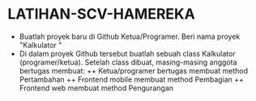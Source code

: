 # LATIHAN-SCV-HAMEREKA
+ Buatlah proyek baru di Github Ketua/Programer. Beri nama proyek "Kalkulator <Nama Kelompok>"
+ Di dalam proyek Github tersebut buatlah sebuah class Kalkulator (programer/ketua). Setelah class dibuat, masing-masing anggota bertugas membuat:
++ Ketua/programer bertugas membuat method Pertambahan
++ Frontend mobile membuat method Pembagian
++ Frontend web membuat method Pengurangan
